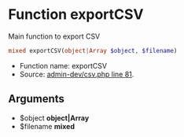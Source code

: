 Function exportCSV
===========================

Main function to export CSV



```php
mixed exportCSV(object|Array $object, $filename)
```

* Function name: exportCSV
* Source: [admin-dev/csv.php line 81](https://github.com/PrestaShop/PrestaShop/blob/1.5.0.13/admin-dev/csv.php#L81).

Arguments
---------

* $object **object|Array**
* $filename **mixed**

